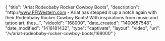 {
    "title": "Ariat Rodeobaby Rocker Cowboy Boots",
    "description": "http:\/\/www.PFIWestern.com - Ariat has stepped it up a notch again with their Rodeobaby Rocker Cowboy Boots! With inspirations from music and tattoo art, thes...",
    "videoid": "168000",
    "date_created": "1400657548",
    "date_modified": "1418181432",
    "type": "captivate",
    "layout": "video",
    "url": "\/v\/ariat-rodeobaby-rocker-cowboy-boots\/168000"
}